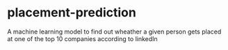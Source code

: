 # placement-prediction
A machine learning model to find out wheather a given person gets placed at one of the top 10 companies according to linkedIn
